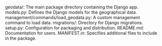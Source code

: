 geodata/: The main package directory containing the Django app.
models.py: Defines the Django models for the geographical data.
management/commands/load_geodata.py: A custom management command to load data.
migrations/: Directory for Django migrations.
setup.py: Configuration for packaging and distribution.
README.md: Documentation for users.
MANIFEST.in: Specifies additional files to include in the package.